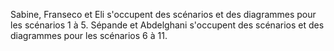 Sabine, Franseco et Eli s'occupent des scénarios et des diagrammes pour les scénarios 1 à 5.
Sépande et Abdelghani s'occupent des scénarios et des diagrammes pour les scénarios 6 à 11.
